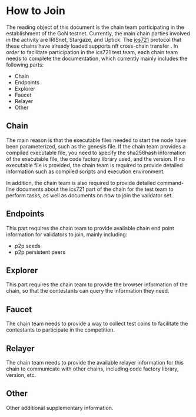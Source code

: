 # How to Join

The reading object of this document is the chain team participating in the establishment of the GoN testnet. Currently, the main chain parties involved in the activity are IRISnet, Stargaze, and Uptick. The [ics721](https://github.com/cosmos/ibc/blob/main/spec/app/ics-721-nft-transfer/README.md) protocol that these chains have already loaded supports nft cross-chain transfer . In order to facilitate participation in the ics721 test team, each chain team needs to complete the documentation, which currently mainly includes the following parts:

- Chain
- Endpoints
- Explorer
- Faucet
- Relayer
- Other

## Chain

The main reason is that the executable files needed to start the node have been parameterized, such as the genesis file. If the chain team provides a compiled executable file, you need to specify the sha256hash information of the executable file, the code factory library used, and the version. If no executable file is provided, the chain team is required to provide detailed information such as compiled scripts and execution environment.

In addition, the chain team is also required to provide detailed command-line documents about the ics721 part of the chain for the test team to perform tasks, as well as documents on how to join the validator set.

## Endpoints

This part requires the chain team to provide available chain end point information for validators to join, mainly including:

- p2p seeds
- p2p persistent peers
  
## Explorer

This part requires the chain team to provide the browser information of the chain, so that the contestants can query the information they need.

## Faucet

The chain team needs to provide a way to collect test coins to facilitate the contestants to participate in the competition.

## Relayer

The chain team needs to provide the available relayer information for this chain to communicate with other chains, including code factory library, version, etc.

## Other

Other additional supplementary information.
